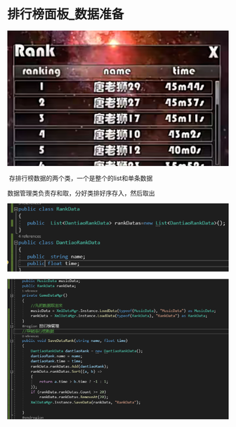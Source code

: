 # 排行榜面板_数据准备

![a068a2258cbc0f0675397c6aafa0ab50.png](image/a068a2258cbc0f0675397c6aafa0ab50.png)

 存排行榜数据的两个类，一个是整个的list和单条数据

数据管理类负责存和取，分好类排好序存入，然后取出

![a3ae2764357fbfebcc312aaef6074e9c.png](image/a3ae2764357fbfebcc312aaef6074e9c.png)

![6ba8f10b54fb98ac8c19772556a8c4c8.png](image/6ba8f10b54fb98ac8c19772556a8c4c8.png)
